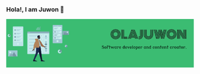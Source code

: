 ### Hola!, I am Juwon 👋
<img src="https://raw.githubusercontent.com/Holajuwon/Holajuwon/master/assets/gitprofile.png" alt="banner that says Olajuwon - software developer and content creator">
<!--
**Holajuwon/Holajuwon** is a ✨ _special_ ✨ repository because its `README.md` (this file) appears on your GitHub profile.


Here are some ideas to get you started:

- 🔭 I’m currently working on ...
- 🌱 I’m currently learning ...
- 👯 I’m looking to collaborate on ...
- 🤔 I’m looking for help with ...
- 💬 Ask me about ...
- 📫 How to reach me: ...
- 😄 Pronouns: ...
- ⚡ Fun fact: ...
-->
